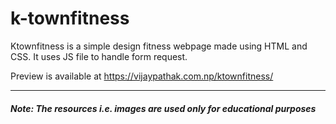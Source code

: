 # k-townfitness
Ktownfitness is a simple design fitness webpage made using HTML and CSS. It uses JS file to handle form request.

Preview is available at https://vijaypathak.com.np/ktownfitness/ 

<hr/>
<h5>Note: The resources i.e. images are used only for educational purposes</h5>
